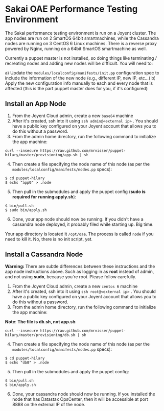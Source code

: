 # Sakai OAE Performance Testing Environment

The Sakai performance testing environment is run on a Joyent cluster. The app nodes are run on 2 SmartOS 64bit smartmachines, while the Cassandra nodes are running on 3 CentOS 6 Linux machines. There is a reverse proxy powered by Nginx, running on a 64bit SmartOS smartmachine as well.

Currently a puppet master is not installed, so doing things like terminating / recreating nodes and adding new nodes will be difficult. You will need to:

a) Update the `modules/localconfig/manifests/init.pp` configuration spec to include the information of the new node (e.g., different IP, new IP, etc...)
b) Apply the new configuration info manually to each and every node that is affected (this is the part puppet master does for you, if it's configured)

## Install an App Node

1. From the Joyent Cloud admin, create a new `base64` machine
2. After it's created, ssh into it using `ssh admin@<external ip>` . You should have a public key configured on your Joyent account that allows you to do this without a password.
3. From the admin home directory, run the following command to initialize the app machine:

`curl --insecure https://raw.github.com/mrvisser/puppet-hilary/master/provisioning/app.sh | sh`

4. Then create a file specifying the node name of this node (as per the `modules/localconfig/manifests/nodes.pp` specs): 

``` 
$ cd puppet-hilary
$ echo "app0" > .node
```

5. Then pull in the submodules and apply the puppet config (**sudo is required for running apply.sh**):

```
$ bin/pull.sh
$ sudo bin/apply.sh
```

6. Done, your app node should now be running. If you didn't have a cassandra node deployed, it probably filed while starting up. Big time.

Your app directory is located it `/opt/oae`. The process is called `node` if you need to kill it. No, there is no init script, yet.

## Install a Cassandra Node

**Warning:** There are subtle differences between these instructions and the app node instructions above. Such as logging in as **root** instead of admin, and not using **sudo**, because you're root. Please follow carefully.

1. From the Joyent Cloud admin, create a new `centos 6` machine
2. After it's created, ssh into it using `ssh root@<external ip>` . You should have a public key configured on your Joyent account that allows you to do this without a password.
3. From the admin home directory, run the following command to initialize the app machine:

**Note: The file is db.sh, not app.sh**

`curl --insecure https://raw.github.com/mrvisser/puppet-hilary/master/provisioning/db.sh | sh`

4. Then create a file specifying the node name of this node (as per the `modules/localconfig/manifests/nodes.pp` specs): 

``` 
$ cd puppet-hilary
$ echo "db0" > .node
```

5. Then pull in the submodules and apply the puppet config:

```
$ bin/pull.sh
$ bin/apply.sh
```

6. Done, your cassandra node should now be running. If you installed the node that has Datastax OpsCenter, then it will be accessible at port 8888 on the external IP of the node.

